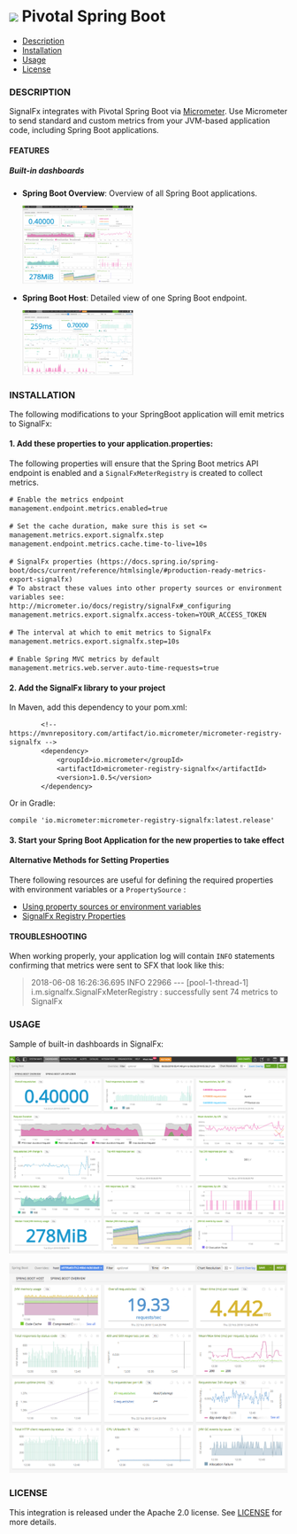 # ![](https://github.com/signalfx/integrations/blob/master/pivotal-springboot/img/integrations_pivotalspringboot.png) Pivotal Spring Boot

- [Description](#description)
- [Installation](#installation)
- [Usage](#usage)
- [License](#license)

### DESCRIPTION

SignalFx integrates with Pivotal Spring Boot via [Micrometer](http://micrometer.io). Use Micrometer to send standard and custom metrics from your JVM-based application code, including Spring Boot applications. 

#### FEATURES

##### Built-in dashboards

- **Spring Boot Overview**: Overview of all Spring Boot applications.

  [<img src='./img/dashboard_springbootoverview.png' width=200px>](./img/dashboard_springbootoverview.png)
  
- **Spring Boot Host**: Detailed view of one Spring Boot endpoint.

  [<img src='./img/dashboard_springbooturi.png' width=200px>](./img/dashboard_springbooturi.png)

### INSTALLATION

The following modifications to your SpringBoot application will emit metrics to SignalFx:

#### 1. Add these properties to your application.properties:

The following properties will ensure that the Spring Boot metrics API endpoint is enabled and a `SignalFxMeterRegistry` is 
created to collect metrics. 

```
# Enable the metrics endpoint
management.endpoint.metrics.enabled=true

# Set the cache duration, make sure this is set <= management.metrics.export.signalfx.step
management.endpoint.metrics.cache.time-to-live=10s

# SignalFx properties (https://docs.spring.io/spring-boot/docs/current/reference/htmlsingle/#production-ready-metrics-export-signalfx)
# To abstract these values into other property sources or environment variables see: http://micrometer.io/docs/registry/signalFx#_configuring
management.metrics.export.signalfx.access-token=YOUR_ACCESS_TOKEN

# The interval at which to emit metrics to SignalFx
management.metrics.export.signalfx.step=10s

# Enable Spring MVC metrics by default
management.metrics.web.server.auto-time-requests=true
```

#### 2. Add the SignalFx library to your project

In Maven, add this dependency to your pom.xml:

```
 		<!-- https://mvnrepository.com/artifact/io.micrometer/micrometer-registry-signalfx -->
		<dependency>
		    <groupId>io.micrometer</groupId>
		    <artifactId>micrometer-registry-signalfx</artifactId>
		    <version>1.0.5</version>
		</dependency>
```
Or in Gradle:
```
compile 'io.micrometer:micrometer-registry-signalfx:latest.release'
```

#### 3. Start your Spring Boot Application for the new properties to take effect

#### Alternative Methods for Setting Properties

There following resources are useful for defining the required properties with environment variables or a `PropertySource` :
- [Using property sources or environment variables](http://micrometer.io/docs/registry/signalFx#_configuring)
- [SignalFx Registry Properties](https://docs.spring.io/spring-boot/docs/current/reference/htmlsingle/#production-ready-metrics-export-signalfx)

#### TROUBLESHOOTING

When working properly, your application log will contain `INFO` statements confirming that metrics were sent to SFX that look like this:

> 2018-06-08 16:26:36.695  INFO 22966 --- [pool-1-thread-1] i.m.signalfx.SignalFxMeterRegistry       : successfully sent 74 metrics to SignalFx

### USAGE

Sample of built-in dashboards in SignalFx:

![](././img/dashboard_springbootoverview.png)

![](././img/dashboard_springboothost.png)

### LICENSE

This integration is released under the Apache 2.0 license. See [LICENSE](./LICENSE) for more details.
